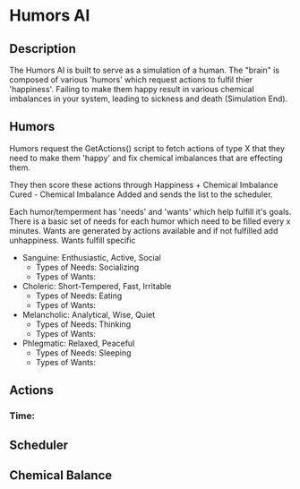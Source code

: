 # Humors AI

## Description
The Humors AI is built to serve as a simulation of a human. The "brain" is composed of various 'humors' which request actions to fulfil thier 'happiness'. Failing to make them happy result in various chemical imbalances in your system, leading to sickness and death (Simulation End).

## Humors
Humors request the GetActions() script to fetch actions of type X that they need to make them 'happy' and fix chemical imbalances that are effecting them. 

They then score these actions through Happiness + Chemical Imbalance Cured - Chemical Imbalance Added and sends the list to the scheduler.

Each humor/temperment has 'needs' and 'wants' which help fulfill it's goals. There is a basic set of needs for each humor which need to be filled every x minutes. Wants are generated by actions available and if not fulfilled add unhappiness. Wants fulfill specific 

+ Sanguine: Enthusiastic, Active, Social
    - Types of Needs:  Socializing 
    - Types of Wants: 
+ Choleric: Short-Tempered, Fast, Irritable
    - Types of Needs:  Eating
    - Types of Wants:
+ Melancholic: Analytical, Wise, Quiet
    - Types of Needs:  Thinking
    - Types of Wants:
+ Phlegmatic: Relaxed, Peaceful
    - Types of Needs: Sleeping  
    - Types of Wants:

## Actions
### Time:


## Scheduler

## Chemical Balance
    